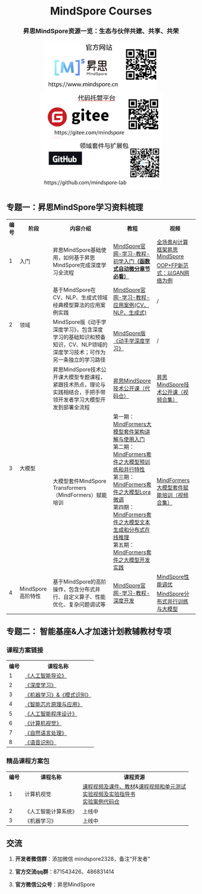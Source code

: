 

<div align='center'>
 
  <h1>MindSpore Courses</h1>

  <h3>
    昇思MindSpore资源一览：生态与伙伴共建、共享、共荣
  </h3>

  <a href="https://www.mindspore.cn/">
    <img alt="mindspore-website" src="./官方网站.png" width="300">
  </a>
  <a href="https://gitee.com/mindspore">
    <img alt="mindspore-gitee" src="./代码托管平台.png" width="330">
  </a>
  <a href="https://github.com/mindspore-lab">
    <img alt="mindspore-lab" src="./领域套件与扩展包.png" width="320">
  </a>
</div>




## 专题一：昇思MindSpore学习资料梳理


<table>
    <tr>
        <th>编号</th>
        <th>阶段</th>
        <th>内容介绍</th>
        <th>教程</th>
        <th>视频</th>
    </tr>
    <tr>
        <td rowspan="2">1</td>
        <td rowspan="2">入门</td>
        <td rowspan="2">昇思MindSpore基础使用，如何基于昇思MindSpore完成深度学习全流程</td>
        <td rowspan="2">
          <a href="https://www.mindspore.cn/tutorials/zh-CN/r2.2/index.html">MindSpore官网-学习-教程-初学入门<strong>（函数式自动微分章节必看）</strong></a><br>
        </td>
        <td>
          <a href="https://www.bilibili.com/video/BV16G4y1a7A8/?spm_id_from=333.999.0.0">全场景AI计算框架昇思MindSpore</a>
        </td>
    </tr>
    <tr>
      <td>
        <a href="https://www.bilibili.com/video/BV1sd4y1d76X/?spm_id_from=333.999.0.0">OOP+FP新范式：以GAN网络为例</a>
      </td>
    </tr>
    <tr>
      <td rowspan="2">2</td>
      <td rowspan="2">领域</td>
      <td>基于MindSpore在CV、NLP、生成式领域经典模型算法的应用案例实践</td>
      <td>
          <a href="https://www.mindspore.cn/tutorials/application/zh-CN/r2.2/index.html">MindSpore官网-学习-教程-应用案例(CV、NLP、生成式)</a>
      </td>
      <td>
        /
      </td>
    </tr>
    <tr>
      <td> MindSpore版《动手学深度学习》，包含深度学习的基础知识和预备知识，CV、NLP领域的深度学习技术；可作为另一条独立的学习路径</td>
      <td>
        <a href="https://openi.pcl.ac.cn/mindspore-courses/d2l-mindspore">MindSpore版《动手学深度学习》</a>
      </td>
      <td>
        /
      </td>
    </tr>
    <tr>
      <td rowspan="2">3</td>
      <td rowspan="2">大模型</td>
      <td>昇思MindSpore技术公开课大模型专题课程，紧跟技术热点，理论与实践相结合，手把手带领开发者学习大模型开发到部署全流程
      <td>
        <a href="https://github.com/mindspore-courses/step_into_llm">昇思MindSpore技术公开课（代码仓）</a>
      </td>
      <td>
        <a href="https://space.bilibili.com/526894060/channel/seriesdetail?sid=3293489">昇思MindSpore技术公开课（视频合集）</a>
      </td>
    </tr>
    <tr>
      <td>大模型套件MindSpore Transformers（MindFormers）赋能培训</td>
      <td>
        第一期：<a href="https://blog.csdn.net/Kenji_Shinji/article/details/133902411">MindFormers大模型套件架构讲解与使用入门</a><br>
        第二期：<a href="https://blog.csdn.net/Kenji_Shinji/article/details/133902503">MindFormers套件之大模型预训练和并行特性</a><br>
        第三期：<a href="https://blog.csdn.net/Kenji_Shinji/article/details/133902572">MindFormers套件之大模型Lora微调</a><br>
        第四期：<a href="https://blog.csdn.net/Kenji_Shinji/article/details/133902628">MindFormers套件之大模型文本生成和分布式在线推理</a><br>
        第五期：<a href="https://blog.csdn.net/Kenji_Shinji/article/details/133902659">MindFormers套件之大模型开发实践</a>
      </td>
      <td><a href="https://space.bilibili.com/526894060/channel/seriesdetail?sid=3699266">MindFormers大模型套件赋能培训（视频合集）</a></td>
    </tr>
    <tr>
        <td rowspan="2">4</td>
        <td rowspan="2">MindSpore高阶特性</td>
        <td rowspan="2">基于MindSpore的高阶操作，包含分布式并行、自定义算子、性能优化、复杂问题调试等</td>
        <td rowspan="2">
          <a href="https://www.mindspore.cn/tutorials/experts/zh-CN/r2.2/index.html">MindSpore官网-学习-教程-深度开发</a><br>
        </td>
        <td>
          <a href="https://www.bilibili.com/video/BV1h14y1b7e2/?spm_id_from=333.999.0.0">MindSpore性能调优</a>
        </td>
    </tr>
    <tr>
      <td>
        <a href="https://www.bilibili.com/video/BV1MT411c761/?spm_id_from=333.999.0.0">MindSpore分布式并行训练与大模型
      </td>
    </tr>
</table>

## 专题二： 智能基座&人才加速计划教辅教材专项

### 课程方案链接

<table>
  <tr>
    <th>编号</th>
    <th>课程名称</th>
  </tr>
  <tr>
    <td>1</td>
    <td>
      <a href= "https://edu.hicomputing.huawei.com/learn/courses-list/detail/1540025541640806402?l=L3_CUSTOMER">《人工智能导论》</a>
    </td>
  </tr>
  </tr>
  <tr>
    <td>2</td>
    <td>
      <a href= "https://edu.hicomputing.huawei.com/learn/courses-list/detail/1540025532916654082?l=L2_REGISTERED">《深度学习》</a>
    </td>
  </tr>
  <tr>
    <td>3</td>
    <td>
      <a href= "https://edu.hicomputing.huawei.com/learn/courses-list/detail/1540025532606275586?l=L3_CUSTOMER">《机器学习》&《模式识别》</a>
    </td>
  </tr>
  <tr>
    <td>4</td>
    <td>
      <a href= "https://edu.hicomputing.huawei.com/zh/learn/courses-list/detail/1540025534485323778?l=L3_CUSTOMER">《智能芯片原理与应用》</a>
    </td>
  </tr>
  <tr>
    <td>5</td>
    <td>
      <a href= "https://edu.hicomputing.huawei.com/learn/courses-list/detail/1540025533872955393?l=L3_CUSTOMER">《人工智能程序设计》</a>
    </td>
  </tr>
  <tr>
    <td>6</td>
    <td>
      <a href= "https://edu.hicomputing.huawei.com/learn/courses-list/detail/1540025533227032577?l=L3_CUSTOMER">《计算机视觉》</a>
    </td>
  </tr>
  <tr>
    <td>7</td>
    <td>
      <a href= "https://edu.hicomputing.huawei.com/learn/courses-list/detail/1540025534170750977?l=L3_CUSTOMER">《自然语言处理》</a>
    </td>
  </tr>
  <tr>
    <td>8</td>
    <td>
      <a href= "https://edu.hicomputing.huawei.com/learn/courses-list/detail/1540025534791507969?l=L3_CUSTOMER">《语音识别》</a>
    </td>
  </tr>
</table>


### 精品课程方案包

<table>
  <tr>
    <th>编号</th>
    <th>课程名称</th>
    <th>课程资源</th>
  </tr>
  <tr>
    <td>1</td>
    <td>计算机视觉</td>
    <td>
      <a href= "https://www.bilibili.com/video/BV1PK411y7dy/?spm_id_from=333.999.0.0">课程视频及课件、教材</a>&<a href= "https://hw.shixizhi.huawei.com/course/1390222376536522753/application-view?courseId=1615610001584369666&appId=493801773749334016&classId=&appType=1&status=&sxz-lang=zh_CN&tenantId=1390222376536522753">课程视频和单元测试</a><br>
      <a href= "https://openi.pcl.ac.cn/jiayu_neu/computer-vision-course-openi/src/branch/master/docs/tutorial.md">实验视频及实验指导书</a><br>
      <a href= "https://github.com/jiayuzhang128/computer-vision-course">实验案例代码仓</a><br>
    </td>
  </tr>
  </tr>
  <tr>
    <td>2</td>
    <td>《人工智能计算系统》</td>
    <td>上线中</td>
  </tr>
  <tr>
    <td>3</td>
    <td>《机器学习》</td>
    <td>上线中</td>
  </tr>
</table>


## 交流

1. **开发者微信群**：添加微信 mindspore2328，备注“开发者”

2. **官方交流qq群**：871543426、486831414

3. **官方微信公众号**：昇思MindSpore
